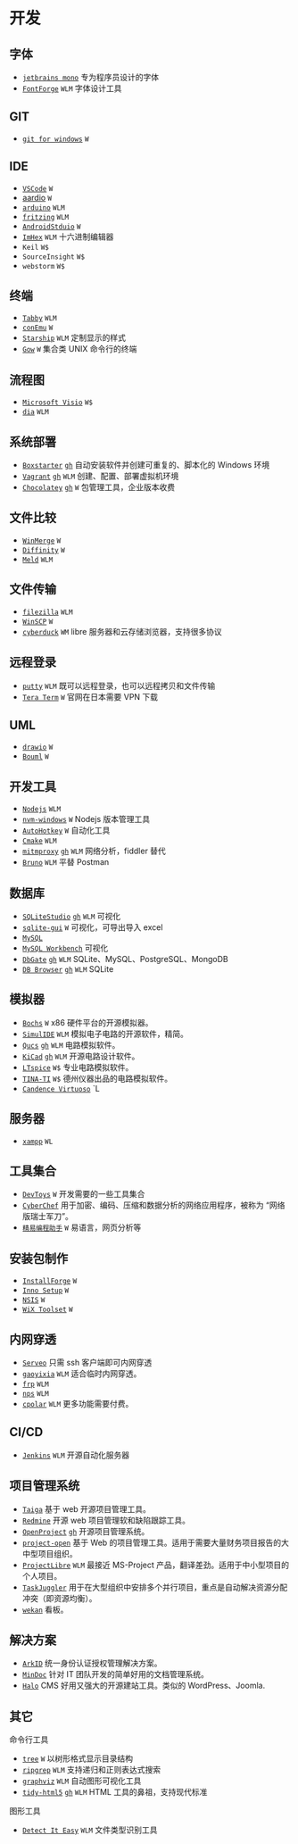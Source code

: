 # 开发

## 字体

- [`jetbrains mono`](https://www.jetbrains.com/lp/mono/) 专为程序员设计的字体
- [`FontForge`](https://fontforge.org/) `WLM` 字体设计工具

## GIT

- [`git for windows`](https://gitforwindows.org/) `W`

## IDE

- [`VSCode`](https://code.visualstudio.com/) `W`
- [aardio](https://www.aardio.com/) `W`
- [`arduino`](https://www.arduino.cc/en/Main/Software) `WLM`
- [`fritzing`](https://github.com/fritzing/fritzing-app/releases) `WLM`
- [`AndroidStduio`](https://developer.android.com/studio) `W`
- [`ImHex`](https://imhex.werwolv.net/) `WLM` 十六进制编辑器
- `Keil` `W$`
- `SourceInsight` `W$`
- `webstorm` `W$`

## 终端

- [`Tabby`](https://github.com/Eugeny/tabby) `WLM`
- [`conEmu`](https://github.com/Maximus5/ConEmu) `W`
- [`Starship`](https://github.com/starship/starship) `WLM` 定制显示的样式
- [`Gow`](https://github.com/bmatzelle/gow) `W` 集合类 UNIX 命令行的终端

## 流程图

- [`Microsoft Visio`](https://products.office.com/en-us/visio/flowchart-software) `W$`
- [`dia`](https://wiki.gnome.org/Apps/Dia/Download) `WLM`

## 系统部署

- [`Boxstarter`](https://boxstarter.org/) [`gh`](https://github.com/chocolatey/boxstarter) 自动安装软件并创建可重复的、脚本化的 Windows 环境
- [`Vagrant`](https://www.vagrantup.com/) [`gh`](https://github.com/hashicorp/vagrant) `WLM` 创建、配置、部署虚拟机环境
- [`Chocolatey`](https://chocolatey.org/) [`gh`](https://github.com/chocolatey/chocolatey) `W` 包管理工具，企业版本收费

## 文件比较

- [`WinMerge`](https://winmerge.org/downloads/) `W`
- [`Diffinity`](https://truehumandesign.se/s_diffinity.php) `W`
- [`Meld`](https://meldmerge.org/) `WLM`

## 文件传输

- [`filezilla`](https://filezilla-project.org/) `WLM`
- [`WinSCP`](https://winscp.net/eng/index.php) `W`
- [`cyberduck`](https://cyberduck.io/) `WM` libre 服务器和云存储浏览器，支持很多协议

## 远程登录

- [`putty`](https://www.chiark.greenend.org.uk/~sgtatham/putty/) `WLM` 既可以远程登录，也可以远程拷贝和文件传输
- [`Tera Term`](https://ttssh2.osdn.jp/index.html.en) `W` 官网在日本需要 VPN 下载

## UML

- [`drawio`](https://github.com/jgraph/drawio-desktop/releases) `W`
- [`Bouml`](https://www.bouml.fr/) `W`

## 开发工具

- [`Nodejs`](https://nodejs.org/en/) `WLM`
- [`nvm-windows`](https://github.com/coreybutler/nvm-windows) `W` Nodejs 版本管理工具
- [`AutoHotkey`](https://www.autohotkey.com/) `W` 自动化工具
- [`Cmake`](https://cmake.org/) `WLM`
- [`mitmproxy`](https://mitmproxy.org/) [`gh`](https://github.com/mitmproxy/mitmproxy) `WLM` 网络分析，fiddler 替代
- [`Bruno`](https://github.com/usebruno/bruno) `WLM` 平替 Postman

## 数据库

- [`SQLiteStudio`](https://sqlitestudio.pl/) [`gh`](https://github.com/pawelsalawa/sqlitestudio) `WLM` 可视化
- [`sqlite-gui`](https://github.com/little-brother/sqlite-gui) `W` 可视化，可导出导入 excel
- [`MySQL`](https://dev.mysql.com/downloads/mysql/)
- [`MySQL Workbench`](https://downloads.mysql.com/archives/workbench/) 可视化
- [`DbGate`](https://dbgate.org/) [`gh`](https://github.com/dbgate/dbgate) `WLM` SQLite、MySQL、PostgreSQL、MongoDB
- [`DB Browser`](https://sqlitebrowser.org/) [`gh`](https://github.com/sqlitebrowser/sqlitebrowser) `WLM` SQLite

## 模拟器

- [`Bochs`](https://bochs.sourceforge.io/) `W` x86 硬件平台的开源模拟器。
- [`SimulIDE`](https://www.simulide.com/) `WLM` 模拟电子电路的开源软件，精简。
- [`Qucs`](http://qucs.sourceforge.net/) [`gh`](https://github.com/Qucs/qucs) `WLM` 电路模拟软件。
- [`KiCad`](https://kicad.org/) [`gh`](https://github.com/KiCad/kicad-source-mirror) `WLM` 开源电路设计软件。
- [`LTspice`](https://www.analog.com/en/design-center/design-tools-and-calculators/ltspice-simulator.html) `W$` 专业电路模拟软件。
- [`TINA-TI`](https://www.ti.com/tool/TINA-TI) `W$` 德州仪器出品的电路模拟软件。
- [`Candence Virtuoso`](https://www.cadence.com/) `L

## 服务器

- [`xampp`](https://www.apachefriends.org/index.html) `WL`

## 工具集合

- [`DevToys`](https://github.com/veler/DevToys) `W` 开发需要的一些工具集合
- [`CyberChef`](https://gchq.github.io/CyberChef/) 用于加密、编码、压缩和数据分析的网络应用程序，被称为 “网络版瑞士军刀”。
- [`精易编程助手`](http://soft.125.la/) `W` 易语言，网页分析等

## 安装包制作

- [`InstallForge`](https://installforge.net/) `W`
- [`Inno Setup`](https://jrsoftware.org/isinfo.php) `W`
- [`NSIS`](https://nsis.sourceforge.io/Main_Page) `W`
- [`WiX Toolset`](https://wixtoolset.org/) `W`

## 内网穿透

- [`Serveo`](https://serveo.net/) 只需 ssh 客户端即可内网穿透
- [`gaoyixia`](https://www.showdoc.com.cn/gaoyixia) `WLM` 适合临时内网穿透。
- [`frp`](https://github.com/fatedier/frp/releases) `WLM`
- [`nps`](https://github.com/ehang-io/nps) `WLM`
- [`cpolar`](https://www.cpolar.com/) `WLM` 更多功能需要付费。

## CI/CD

- [`Jenkins`](https://www.jenkins.io/) `WLM` 开源自动化服务器

## 项目管理系统

- [`Taiga`](https://www.taiga.io/) 基于 web 开源项目管理工具。
- [`Redmine`](https://www.redmine.org/) 开源 web 项目管理软和缺陷跟踪工具。
- [`OpenProject`](https://www.openproject.org/) [`gh`](https://github.com/opf/openproject) 开源项目管理系统。
- [`project-open`](https://www.project-open.com/en/list-installers) 基于 Web 的项目管理工具。适用于需要大量财务项目报告的大中型项目组织。
- [`ProjectLibre`](https://www.projectlibre.com/) `WLM` 最接近 MS-Project 产品，翻译差劲。适用于中小型项目的个人项目。
- [`TaskJuggler`](https://taskjuggler.org/) 用于在大型组织中安排多个并行项目，重点是自动解决资源分配冲突（即资源均衡）。
- [`wekan`](https://github.com/wekan/wekan) 看板。

## 解决方案

- [`ArkID`](https://github.com/longguikeji/arkid) 统一身份认证授权管理解决方案。
- [`MinDoc`](https://github.com/mindoc-org/mindoc) 针对 IT 团队开发的简单好用的文档管理系统。
- [`Halo`](https://github.com/halo-dev/halo) CMS 好用又强大的开源建站工具。类似的 WordPress、Joomla.

## 其它

命令行工具

- [`tree`](http://gnuwin32.sourceforge.net/packages/tree.htm) `W` 以树形格式显示目录结构
- [`ripgrep`](https://github.com/BurntSushi/ripgrep/releases) `WLM` 支持递归和正则表达式搜索
- [`graphviz`](http://www.graphviz.org/) `WLM` 自动图形可视化工具
- [`tidy-html5`](http://www.html-tidy.org/) [`gh`](https://github.com/htacg/tidy-html5/releases) `WLM` HTML 工具的鼻祖，支持现代标准

图形工具

- [`Detect It Easy`](https://github.com/horsicq/Detect-It-Easy) `WLM` 文件类型识别工具
